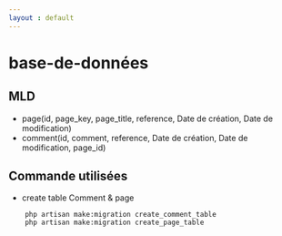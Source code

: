 ```yaml
---
layout : default
---
```


# base-de-données



## MLD

- page(id, page_key, page_title, reference, Date de création, Date de modification)
- comment(id, comment, reference, Date de création, Date de modification, page_id)


## Commande utilisées


- create table Comment & page

```shell
    php artisan make:migration create_comment_table
    php artisan make:migration create_page_table
```

